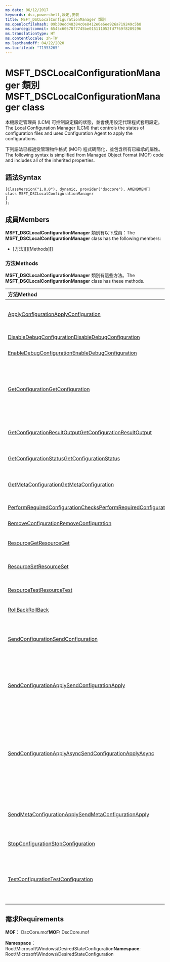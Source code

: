 ```yaml
---
ms.date: 06/12/2017
keywords: dsc,powershell,設定,安裝
title: MSFT_DSCLocalConfigurationManager 類別
ms.openlocfilehash: 09b30edd48384c0e8412e0e6ee926a719249c5b8
ms.sourcegitcommit: 6545c60578f7745be015111052fd7769f8289296
ms.translationtype: HT
ms.contentlocale: zh-TW
ms.lasthandoff: 04/22/2020
ms.locfileid: "71953265"
---
```

# <a name="msft_dsclocalconfigurationmanager-class"></a><span data-ttu-id="d494c-103">MSFT_DSCLocalConfigurationManager 類別</span><span class="sxs-lookup"><span data-stu-id="d494c-103">MSFT_DSCLocalConfigurationManager class</span></span>

<span data-ttu-id="d494c-104">本機設定管理員 (LCM) 可控制設定檔的狀態，並會使用設定代理程式套用設定。</span><span class="sxs-lookup"><span data-stu-id="d494c-104">The Local Configuration Manager (LCM) that controls the states of configuration files and uses Configuration Agent to apply the configurations.</span></span>

<span data-ttu-id="d494c-105">下列語法已經過受管理物件格式 (MOF) 程式碼簡化，並包含所有已繼承的屬性。</span><span class="sxs-lookup"><span data-stu-id="d494c-105">The following syntax is simplified from Managed Object Format (MOF) code and includes all of the inherited properties.</span></span>

## <a name="syntax"></a><span data-ttu-id="d494c-106">語法</span><span class="sxs-lookup"><span data-stu-id="d494c-106">Syntax</span></span>

```
[ClassVersion("1.0.0"), dynamic, provider("dsccore"), AMENDMENT]
class MSFT_DSCLocalConfigurationManager
{
};
```

## <a name="members"></a><span data-ttu-id="d494c-107">成員</span><span class="sxs-lookup"><span data-stu-id="d494c-107">Members</span></span>

<span data-ttu-id="d494c-108">**MSFT_DSCLocalConfigurationManager** 類別有以下成員：</span><span class="sxs-lookup"><span data-stu-id="d494c-108">The **MSFT_DSCLocalConfigurationManager** class has the following members:</span></span>

- <span data-ttu-id="d494c-109">[方法][]</span><span class="sxs-lookup"><span data-stu-id="d494c-109">[Methods][]</span></span>

### <a name="methods"></a><span data-ttu-id="d494c-110">方法</span><span class="sxs-lookup"><span data-stu-id="d494c-110">Methods</span></span>

<span data-ttu-id="d494c-111">**MSFT_DSCLocalConfigurationManager** 類別有這些方法。</span><span class="sxs-lookup"><span data-stu-id="d494c-111">The **MSFT_DSCLocalConfigurationManager** class has these methods.</span></span>

|<span data-ttu-id="d494c-112">方法</span><span class="sxs-lookup"><span data-stu-id="d494c-112">Method</span></span> |<span data-ttu-id="d494c-113">描述</span><span class="sxs-lookup"><span data-stu-id="d494c-113">Description</span></span> |
|:--- |:---|
| [<span data-ttu-id="d494c-114">ApplyConfiguration</span><span class="sxs-lookup"><span data-stu-id="d494c-114">ApplyConfiguration</span></span>](msft-dsclocalconfigurationmanager-applyconfiguration.md)| <span data-ttu-id="d494c-115">使用設定代理程式套用擱置中的設定。</span><span class="sxs-lookup"><span data-stu-id="d494c-115">Uses the Configuration Agent to apply the configuration that is pending.</span></span>|
| [<span data-ttu-id="d494c-116">DisableDebugConfiguration</span><span class="sxs-lookup"><span data-stu-id="d494c-116">DisableDebugConfiguration</span></span>](msft-dsclocalconfigurationmanager-disabledebugconfiguration.md)| <span data-ttu-id="d494c-117">停用 DSC 資源偵錯。</span><span class="sxs-lookup"><span data-stu-id="d494c-117">Disables DSC resource debugging.</span></span>|
| [<span data-ttu-id="d494c-118">EnableDebugConfiguration</span><span class="sxs-lookup"><span data-stu-id="d494c-118">EnableDebugConfiguration</span></span>](msft-dsclocalconfigurationmanager-enabledebugconfiguration.md)| <span data-ttu-id="d494c-119">啟用 DSC 資源偵錯。</span><span class="sxs-lookup"><span data-stu-id="d494c-119">Enables DSC resource debugging.</span></span>|
| [<span data-ttu-id="d494c-120">GetConfiguration</span><span class="sxs-lookup"><span data-stu-id="d494c-120">GetConfiguration</span></span>](msft-dsclocalconfigurationmanager-getconfiguration.md)| <span data-ttu-id="d494c-121">將設定文件傳送到受管理的節點，並使用設定代理程式的 **Get** 方法來套用設定。</span><span class="sxs-lookup"><span data-stu-id="d494c-121">Sends the configuration document to the managed node and uses the **Get** method of the Configuration Agent to apply the configuration.</span></span>|
| [<span data-ttu-id="d494c-122">GetConfigurationResultOutput</span><span class="sxs-lookup"><span data-stu-id="d494c-122">GetConfigurationResultOutput</span></span>](msft-dsclocalconfigurationmanager-getconfigurationresultoutput.md)| <span data-ttu-id="d494c-123">取得與特定工作相關的設定代理程式輸出。</span><span class="sxs-lookup"><span data-stu-id="d494c-123">Gets the Configuration Agent output relating to a specific job.</span></span>|
| [<span data-ttu-id="d494c-124">GetConfigurationStatus</span><span class="sxs-lookup"><span data-stu-id="d494c-124">GetConfigurationStatus</span></span>](msft-dsclocalconfigurationmanager-getconfigurationstatus.md)| <span data-ttu-id="d494c-125">取得設定狀態歷程記錄。</span><span class="sxs-lookup"><span data-stu-id="d494c-125">Get the configuration status history.</span></span>|
| [<span data-ttu-id="d494c-126">GetMetaConfiguration</span><span class="sxs-lookup"><span data-stu-id="d494c-126">GetMetaConfiguration</span></span>](msft-dsclocalconfigurationmanager-getmetaconfiguration.md)| <span data-ttu-id="d494c-127">取得用於控制設定代理程式的 LCM 設定。</span><span class="sxs-lookup"><span data-stu-id="d494c-127">Gets the LCM settings that are used to control Configuration Agent.</span></span>|
| [<span data-ttu-id="d494c-128">PerformRequiredConfigurationChecks</span><span class="sxs-lookup"><span data-stu-id="d494c-128">PerformRequiredConfigurationChecks</span></span>](msft-dsclocalconfigurationmanager-performrequiredconfigurationchecks.md)| <span data-ttu-id="d494c-129">開始一致性檢查。</span><span class="sxs-lookup"><span data-stu-id="d494c-129">Starts the consistency check.</span></span>|
| [<span data-ttu-id="d494c-130">RemoveConfiguration</span><span class="sxs-lookup"><span data-stu-id="d494c-130">RemoveConfiguration</span></span>](msft-dsclocalconfigurationmanager-removeconfiguration.md)| <span data-ttu-id="d494c-131">移除設定檔。</span><span class="sxs-lookup"><span data-stu-id="d494c-131">Removes the configuration files.</span></span>|
| [<span data-ttu-id="d494c-132">ResourceGet</span><span class="sxs-lookup"><span data-stu-id="d494c-132">ResourceGet</span></span>](msft-dsclocalconfigurationmanager-resourceget.md)| <span data-ttu-id="d494c-133">直接呼叫 DSC 資源的 **Get** 方法。</span><span class="sxs-lookup"><span data-stu-id="d494c-133">Directly calls the **Get** method of a DSC resource.</span></span>|
| [<span data-ttu-id="d494c-134">ResourceSet</span><span class="sxs-lookup"><span data-stu-id="d494c-134">ResourceSet</span></span>](msft-dsclocalconfigurationmanager-resourceset.md)| <span data-ttu-id="d494c-135">直接呼叫 DSC 資源的 **Set** 方法。</span><span class="sxs-lookup"><span data-stu-id="d494c-135">Directly calls the **Set** method of a DSC resource.</span></span>|
| [<span data-ttu-id="d494c-136">ResourceTest</span><span class="sxs-lookup"><span data-stu-id="d494c-136">ResourceTest</span></span>](msft-dsclocalconfigurationmanager-resourcetest.md)| <span data-ttu-id="d494c-137">直接呼叫 DSC 資源的 **Test** 方法。</span><span class="sxs-lookup"><span data-stu-id="d494c-137">Directly calls the **Test** method of a DSC resource.</span></span>|
| [<span data-ttu-id="d494c-138">RollBack</span><span class="sxs-lookup"><span data-stu-id="d494c-138">RollBack</span></span>](msft-dsclocalconfigurationmanager-rollback.md)| <span data-ttu-id="d494c-139">復原回先前的設定。</span><span class="sxs-lookup"><span data-stu-id="d494c-139">Rolls back to a previous configuration.</span></span>|
| [<span data-ttu-id="d494c-140">SendConfiguration</span><span class="sxs-lookup"><span data-stu-id="d494c-140">SendConfiguration</span></span>](msft-dsclocalconfigurationmanager-sendconfiguration.md)| <span data-ttu-id="d494c-141">將設定文件傳送到受管理的節點，並將其儲存為擱置變更。</span><span class="sxs-lookup"><span data-stu-id="d494c-141">Sends the configuration document to the managed node and saves it as a pending change.</span></span>|
| [<span data-ttu-id="d494c-142">SendConfigurationApply</span><span class="sxs-lookup"><span data-stu-id="d494c-142">SendConfigurationApply</span></span>](msft-dsclocalconfigurationmanager-sendconfigurationapply.md)| <span data-ttu-id="d494c-143">將設定文件傳送到受管理的節點，並使用設定代理程式套用設定。</span><span class="sxs-lookup"><span data-stu-id="d494c-143">Sends the configuration document to the managed node and uses the Configuration Agent to apply the configuration.</span></span>|
| [<span data-ttu-id="d494c-144">SendConfigurationApplyAsync</span><span class="sxs-lookup"><span data-stu-id="d494c-144">SendConfigurationApplyAsync</span></span>](msft-dsclocalconfigurationmanager-sendconfigurationapplyasync.md)| <span data-ttu-id="d494c-145">將設定文件傳送到受管理的節點，並開始使用設定代理程式套用設定。</span><span class="sxs-lookup"><span data-stu-id="d494c-145">Send the configuration document to the managed node and start using the Configuration Agent to apply the configuration.</span></span> <span data-ttu-id="d494c-146">使用 GetConfigurationResultOutput 來擷取結果輸出。</span><span class="sxs-lookup"><span data-stu-id="d494c-146">Use GetConfigurationResultOutput to retrieve result output.</span></span>|
| [<span data-ttu-id="d494c-147">SendMetaConfigurationApply</span><span class="sxs-lookup"><span data-stu-id="d494c-147">SendMetaConfigurationApply</span></span>](msft-dsclocalconfigurationmanager-sendmetaconfigurationapply.md)| <span data-ttu-id="d494c-148">設定用於控制設定代理程式的 LCM 設定。</span><span class="sxs-lookup"><span data-stu-id="d494c-148">Sets the LCM settings that are used to control the Configuration Agent.</span></span>|
| [<span data-ttu-id="d494c-149">StopConfiguration</span><span class="sxs-lookup"><span data-stu-id="d494c-149">StopConfiguration</span></span>](msft-dsclocalconfigurationmanager-stopconfiguration.md)| <span data-ttu-id="d494c-150">停止進行中的設定。</span><span class="sxs-lookup"><span data-stu-id="d494c-150">Stops the configuration that is in progress.</span></span>|
| [<span data-ttu-id="d494c-151">TestConfiguration</span><span class="sxs-lookup"><span data-stu-id="d494c-151">TestConfiguration</span></span>](msft-dsclocalconfigurationmanager-testconfiguration.md)| <span data-ttu-id="d494c-152">將設定文件傳送到受管理的節點，並對文件驗證目前的設定。</span><span class="sxs-lookup"><span data-stu-id="d494c-152">Sends the configuration document to the managed node and verifies the current configuration against the document.</span></span>|

## <a name="requirements"></a><span data-ttu-id="d494c-153">需求</span><span class="sxs-lookup"><span data-stu-id="d494c-153">Requirements</span></span>

<span data-ttu-id="d494c-154">**MOF：** DscCore.mof</span><span class="sxs-lookup"><span data-stu-id="d494c-154">**MOF:** DscCore.mof</span></span>

<span data-ttu-id="d494c-155">**Namespace**：Root\Microsoft\Windows\DesiredStateConfiguration</span><span class="sxs-lookup"><span data-stu-id="d494c-155">**Namespace**: Root\Microsoft\Windows\DesiredStateConfiguration</span></span>
